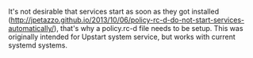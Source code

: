 It's not desirable that services start as soon as they got installed (http://jpetazzo.github.io/2013/10/06/policy-rc-d-do-not-start-services-automatically/),
that's why a policy.rc-d file needs to be setup.
This was originally intended for Upstart system service, but works with current systemd systems.

